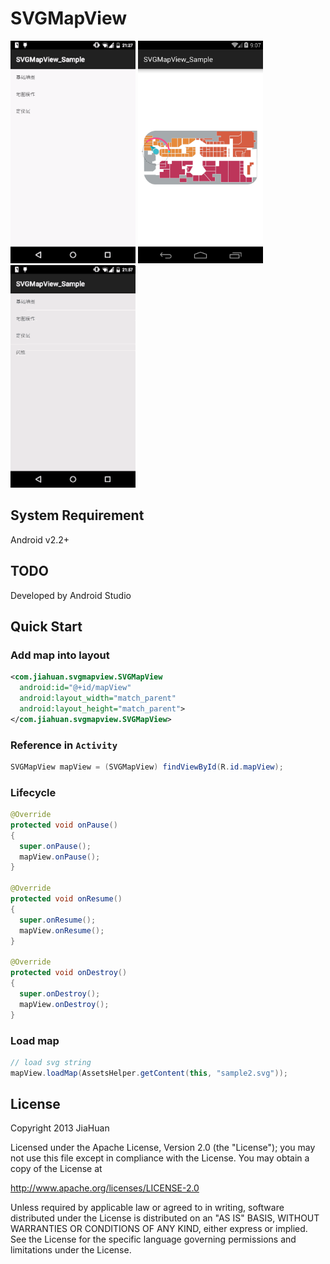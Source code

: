 # SVGMapView
<img src="./images/overall_sample.gif" width="200px" height="auto" />
<img src="./images/location_sample.png" width="200px" height="auto" />
<img src="./images/spark_sample.gif" width="200px" height="auto" />

## System Requirement
Android v2.2+

## TODO
Developed by Android Studio

## Quick Start
### Add map into layout
```xml
<com.jiahuan.svgmapview.SVGMapView
  android:id="@+id/mapView"
  android:layout_width="match_parent"
  android:layout_height="match_parent">
</com.jiahuan.svgmapview.SVGMapView>
```

### Reference in `Activity`
```java
SVGMapView mapView = (SVGMapView) findViewById(R.id.mapView);
```

### Lifecycle
```java
@Override
protected void onPause()
{
  super.onPause();
  mapView.onPause();
}

@Override
protected void onResume()
{
  super.onResume();
  mapView.onResume();
}

@Override
protected void onDestroy()
{
  super.onDestroy();
  mapView.onDestroy();
}
```

### Load map
```java
// load svg string
mapView.loadMap(AssetsHelper.getContent(this, "sample2.svg"));
```

## License
Copyright 2013 JiaHuan

Licensed under the Apache License, Version 2.0 (the "License");
you may not use this file except in compliance with the License.
You may obtain a copy of the License at

http://www.apache.org/licenses/LICENSE-2.0

Unless required by applicable law or agreed to in writing, software
distributed under the License is distributed on an "AS IS" BASIS,
WITHOUT WARRANTIES OR CONDITIONS OF ANY KIND, either express or implied.
See the License for the specific language governing permissions and limitations under the License.


